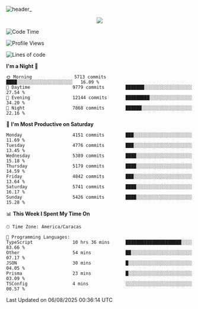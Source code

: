 ![header_](https://github.com/user-attachments/assets/4010d822-ccdc-4198-b608-18c773338d18)


<p align="center">
  <a href="http://www.github.com/thevacs">
    <img src="https://github-readme-streak-stats.herokuapp.com/?user=thevacs&stroke=ffffff&background=1c1917&ring=0891b2&fire=0891b2&currStreakNum=ffffff&currStreakLabel=0891b2&sideNums=ffffff&sideLabels=ffffff&dates=ffffff&hide_border=true" />
  </a>
</p>

<!--START_SECTION:waka-->
![Code Time](http://img.shields.io/badge/Code%20Time-3%2C614%20hrs%2025%20mins-blue)

![Profile Views](http://img.shields.io/badge/Profile%20Views-1-blue)

![Lines of code](https://img.shields.io/badge/From%20Hello%20World%20I%27ve%20Written-6.5%20million%20lines%20of%20code-blue)

**I'm a Night 🦉** 

```text
🌞 Morning                5713 commits        ████░░░░░░░░░░░░░░░░░░░░░   16.09 % 
🌆 Daytime                9779 commits        ███████░░░░░░░░░░░░░░░░░░   27.54 % 
🌃 Evening                12144 commits       █████████░░░░░░░░░░░░░░░░   34.20 % 
🌙 Night                  7868 commits        ██████░░░░░░░░░░░░░░░░░░░   22.16 % 
```
📅 **I'm Most Productive on Saturday** 

```text
Monday                   4151 commits        ███░░░░░░░░░░░░░░░░░░░░░░   11.69 % 
Tuesday                  4776 commits        ███░░░░░░░░░░░░░░░░░░░░░░   13.45 % 
Wednesday                5389 commits        ████░░░░░░░░░░░░░░░░░░░░░   15.18 % 
Thursday                 5179 commits        ████░░░░░░░░░░░░░░░░░░░░░   14.59 % 
Friday                   4842 commits        ███░░░░░░░░░░░░░░░░░░░░░░   13.64 % 
Saturday                 5741 commits        ████░░░░░░░░░░░░░░░░░░░░░   16.17 % 
Sunday                   5426 commits        ████░░░░░░░░░░░░░░░░░░░░░   15.28 % 
```


📊 **This Week I Spent My Time On** 

```text
🕑︎ Time Zone: America/Caracas

💬 Programming Languages: 
TypeScript               10 hrs 36 mins      █████████████████████░░░░   83.66 % 
Other                    54 mins             ██░░░░░░░░░░░░░░░░░░░░░░░   07.17 % 
JSON                     30 mins             █░░░░░░░░░░░░░░░░░░░░░░░░   04.05 % 
Prisma                   23 mins             █░░░░░░░░░░░░░░░░░░░░░░░░   03.09 % 
TSConfig                 4 mins              ░░░░░░░░░░░░░░░░░░░░░░░░░   00.57 % 
```


 Last Updated on 06/08/2025 00:36:14 UTC
<!--END_SECTION:waka-->
